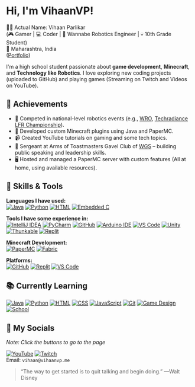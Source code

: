 # Hi, I'm VihaanVP!

👋🏼 Actual Name: Vihaan Parlikar  
(🎮 Gamer | 💻 Coder | 🧠 Wannabe Robotics Engineer | 💀 10th Grade Student)  
📍 Maharashtra, India  
([Portfolio](https://vihaanvp.me/))

I'm a high school student passionate about **game development**, **Minecraft**, and **Technology like Robotics**. I love exploring new coding projects (uploaded to GitHub) and playing games (Streaming on Twitch and Videos on YouTube).

## 🚀 Achievements
- 🤖 Competed in national-level robotics events (e.g., [WRO](https://wroindia.org/season-2024/), [Techradiance LFR Championship](https://techradiance.in/line-follower-robot-competition/)).
- 🧱 Developed custom Minecraft plugins using Java and PaperMC.
- 📹 Created YouTube tutorials on gaming and some tech topics.
- 🏅 Sergeant at Arms of Toastmasters Gavel Club of [WGS](https://wockhardtglobalschool.com/) – building public speaking and leadership skills.
- 🖥️ Hosted and managed a PaperMC server with custom features (All at home, using available resources).

## 💼 Skills & Tools

**Languages I have used:**  
[![Java](https://img.shields.io/badge/Java-007396?logo=java&logoColor=fff)](javascript:void(0))
[![Python](https://img.shields.io/badge/Python-3776AB?logo=python&logoColor=fff)](#)
[![HTML](https://img.shields.io/badge/HTML-%23E34F26.svg?logo=html5&logoColor=white)](#)
[![Embedded C](https://img.shields.io/badge/Embedded_C-00599C?logo=c&logoColor=white)](#)

**Tools I have some experience in:**  
[![IntelliJ IDEA](https://img.shields.io/badge/IntelliJ_IDEA-000?logo=intellij-idea&logoColor=white)](#)
[![PyCharm](https://img.shields.io/badge/PyCharm-000?logo=pycharm&logoColor=white)](#)
[![GitHub](https://img.shields.io/badge/GitHub-181717?logo=github&logoColor=white)](#)
[![Arduino IDE](https://img.shields.io/badge/Arduino_IDE-00979D?logo=arduino&logoColor=white)](#)
[![VS Code](https://img.shields.io/badge/VS_Code-007ACC?logo=visual-studio-code&logoColor=white)](#)
[![Unity](https://img.shields.io/badge/Unity-000?logo=unity&logoColor=white)](#)
[![Thunkable](https://img.shields.io/badge/Thunkable-F9AC00?logo=thunkable&logoColor=white)](#)
[![Replit](https://img.shields.io/badge/Replit-667881?logo=replit&logoColor=white)](#)

**Minecraft Development:**  
[![PaperMC](https://img.shields.io/badge/PaperMC-141414?logo=minecraft&logoColor=white)](#)
[![Fabric](https://img.shields.io/badge/Fabric-5C5C5C?logo=minecraft&logoColor=white)](#)

**Platforms:**  
[![GitHub](https://img.shields.io/badge/GitHub-181717?logo=github&logoColor=white)](#)
[![Replit](https://img.shields.io/badge/Replit-667881?logo=replit&logoColor=white)](#)
[![VS Code](https://img.shields.io/badge/VS_Code-007ACC?logo=visual-studio-code&logoColor=white)](#)

## 📚 Currently Learning

[![Java](https://img.shields.io/badge/Advanced_Java-007396?logo=java&logoColor=fff)](#)
[![Python](https://img.shields.io/badge/Advanced_Python-3776AB?logo=python&logoColor=fff)](#)
[![HTML](https://img.shields.io/badge/HTML-%23E34F26.svg?logo=html5&logoColor=white)](#)
[![CSS](https://img.shields.io/badge/CSS-1572B6?logo=css3&logoColor=fff)](#)
[![JavaScript](https://img.shields.io/badge/JavaScript-F7DF1E?logo=javascript&logoColor=000)](#)
[![Git](https://img.shields.io/badge/Git-F05032?logo=git&logoColor=white)](#)
[![Game Design](https://img.shields.io/badge/Game_Design-FF7F50?logo=unity&logoColor=white)](#)
[![School](https://img.shields.io/badge/School_Work-FFD700?logo=book&logoColor=white)](#)

## 🔗 My Socials

_Note: Click the buttons to go to the page_

[![YouTube](https://img.shields.io/badge/YouTube-FF0000?logo=youtube&logoColor=white)](https://youtube.com/@vihaanvp)
[![Twitch](https://img.shields.io/badge/Twitch-9146FF?logo=twitch&logoColor=white)](https://twitch.tv/vihaanvp)  
Email: `vihaan@vihaanvp.me`

> “The way to get started is to quit talking and begin doing.” —Walt Disney
